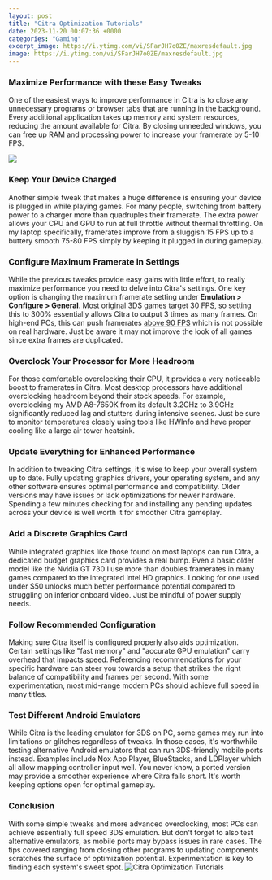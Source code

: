 ```yaml
---
layout: post
title: "Citra Optimization Tutorials"
date: 2023-11-20 00:07:36 +0000
categories: "Gaming"
excerpt_image: https://i.ytimg.com/vi/SFarJH7o0ZE/maxresdefault.jpg
image: https://i.ytimg.com/vi/SFarJH7o0ZE/maxresdefault.jpg
---
```


### Maximize Performance with these Easy Tweaks
One of the easiest ways to improve performance in Citra is to close any unnecessary programs or browser tabs that are running in the background. Every additional application takes up memory and system resources, reducing the amount available for Citra. By closing unneeded windows, you can free up RAM and processing power to increase your framerate by 5-10 FPS. 

![](https://www.researchgate.net/profile/Zhen-Wu-29/publication/321959229/figure/fig1/AS:1035301430505474@1623846504545/Optimization-of-citraconylation-and-decitraconylation-reactions-A-The-number-of_Q320.jpg)
### Keep Your Device Charged
Another simple tweak that makes a huge difference is ensuring your device is plugged in while playing games. For many people, switching from battery power to a charger more than quadruples their framerate. The extra power allows your CPU and GPU to run at full throttle without thermal throttling. On my laptop specifically, framerates improve from a sluggish 15 FPS up to a buttery smooth 75-80 FPS simply by keeping it plugged in during gameplay.
### Configure Maximum Framerate in Settings
While the previous tweaks provide easy gains with little effort, to really maximize performance you need to delve into Citra's settings. One key option is changing the maximum framerate setting under **Emulation > Configure > General**. Most original 3DS games target 30 FPS, so setting this to 300% essentially allows Citra to output 3 times as many frames. On high-end PCs, this can push framerates [above 90 FPS](https://fistore.mysenprints.com/collection/aldrete) which is not possible on real hardware. Just be aware it may not improve the look of all games since extra frames are duplicated.
### Overclock Your Processor for More Headroom  
For those comfortable overclocking their CPU, it provides a very noticeable boost to framerates in Citra. Most desktop processors have additional overclocking headroom beyond their stock speeds. For example, overclocking my AMD A8-7650K from its default 3.2GHz to 3.9GHz significantly reduced lag and stutters during intensive scenes. Just be sure to monitor temperatures closely using tools like HWInfo and have proper cooling like a large air tower heatsink.
### Update Everything for Enhanced Performance
In addition to tweaking Citra settings, it's wise to keep your overall system up to date. Fully updating graphics drivers, your operating system, and any other software ensures optimal performance and compatibility. Older versions may have issues or lack optimizations for newer hardware. Spending a few minutes checking for and installing any pending updates across your device is well worth it for smoother Citra gameplay.
### Add a Discrete Graphics Card
While integrated graphics like those found on most laptops can run Citra, a dedicated budget graphics card provides a real bump. Even a basic older model like the Nvidia GT 730 I use more than doubles framerates in many games compared to the integrated Intel HD graphics. Looking for one used under $50 unlocks much better performance potential compared to struggling on inferior onboard video. Just be mindful of power supply needs.
### Follow Recommended Configuration
Making sure Citra itself is configured properly also aids optimization. Certain settings like "fast memory" and "accurate GPU emulation" carry overhead that impacts speed. Referencing recommendations for your specific hardware can steer you towards a setup that strikes the right balance of compatibility and frames per second. With some experimentation, most mid-range modern PCs should achieve full speed in many titles.
### Test Different Android Emulators 
While Citra is the leading emulator for 3DS on PC, some games may run into limitations or glitches regardless of tweaks. In those cases, it's worthwhile testing alternative Android emulators that can run 3DS-friendly mobile ports instead. Examples include Nox App Player, BlueStacks, and LDPlayer which all allow mapping controller input well. You never know, a ported version may provide a smoother experience where Citra falls short. It's worth keeping options open for optimal gameplay.
### Conclusion
With some simple tweaks and more advanced overclocking, most PCs can achieve essentially full speed 3DS emulation. But don't forget to also test alternative emulators, as mobile ports may bypass issues in rare cases. The tips covered ranging from closing other programs to updating components scratches the surface of optimization potential. Experimentation is key to finding each system's sweet spot.
![Citra Optimization Tutorials](https://i.ytimg.com/vi/SFarJH7o0ZE/maxresdefault.jpg)